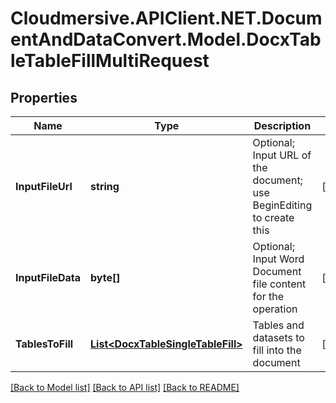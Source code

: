 # Cloudmersive.APIClient.NET.DocumentAndDataConvert.Model.DocxTableTableFillMultiRequest
## Properties

Name | Type | Description | Notes
------------ | ------------- | ------------- | -------------
**InputFileUrl** | **string** | Optional; Input URL of the document; use BeginEditing to create this | [optional] 
**InputFileData** | **byte[]** | Optional; Input Word Document file content for the operation | [optional] 
**TablesToFill** | [**List&lt;DocxTableSingleTableFill&gt;**](DocxTableSingleTableFill.md) | Tables and datasets to fill into the document | [optional] 

[[Back to Model list]](../README.md#documentation-for-models) [[Back to API list]](../README.md#documentation-for-api-endpoints) [[Back to README]](../README.md)

